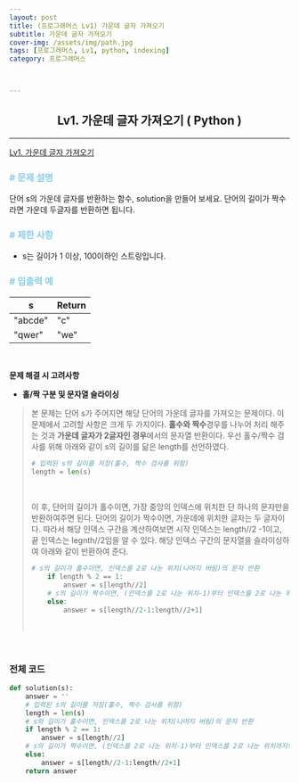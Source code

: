 ```yaml
---
layout: post
title: (프로그래머스 Lv1) 가운데 글자 가져오기
subtitle: 가운데 글자 가져오기
cover-img: /assets/img/path.jpg
tags: [프로그래머스, Lv1, python, indexing]
category: 프로그래머스



---
```


<center>
  <h2>
    Lv1. 가운데 글자 가져오기 ( Python )
  </h2>
</center>

------

[Lv1. 가운데 글자 가져오기](https://programmers.co.kr/learn/courses/30/lessons/12903)

### <span style="color:skyblue"># 문제 설명</span>

단어 s의 가운데 글자를 반환하는 함수, solution을 만들어 보세요. 단어의 길이가 짝수라면 가운데 두글자를 반환하면 됩니다.

### <span style="color:skyblue"># 제한 사항</span>

- s는 길이가 1 이상, 100이하인 스트링입니다.

### <span style="color:skyblue"># 입출력 예</span>

| s       | Return |
| ------- | ------ |
| "abcde" | "c"    |
| "qwer"  | "we"   |

<br>

 **문제 해결 시 고려사항**

- **홀/짝 구분 및 문자열 슬라이싱**

>  본 문제는 단어 s가 주어지면 해당 단어의 가운데 글자를 가져오는 문제이다. 이 문제에서 고려할 사항은 크게 두 가지이다. **홀수와 짝수**경우를 나누어 처리 해주는 것과 **가운데 글자가 2글자인 경우**에서의 문자열 반환이다. 우선 홀수/짝수 검사를 위해 아래와 같이 s의 길이를 닮은 length를 선언하였다.
>
>  ```python
>  # 입력된 s의 길이를 저장(홀수, 짝수 검사를 위함)
>  length = len(s)
>  ```
>
>  <br>
>
>  이 후, 단어의 길이가 홀수이면, 가장 중앙의 인덱스에 위치한 단 하나의 문자만을 반환하여주면 된다. 단어의 길이가 짝수이면, 가운데에 위치한 글자는 두 글자이다. 따라서 해당 인덱스 구간을 계산하여보면 시작 인덱스는 length//2 -1이고, 끝 인덱스는 legnth//2임을 알 수 있다. 해당 인덱스 구간의 문자열을 슬라이싱하여 아래와 같이 반환하여 준다.
>
>  ```python
>  # s의 길이가 홀수이면, 인덱스를 2로 나눈 위치(나머지 버림)의 문자 반환
>      if length % 2 == 1:
>          answer = s[length//2]
>      # s의 길이가 짝수이면, (인덱스를 2로 나눈 위치-1)부터 인덱스를 2로 나눈 위치까지의 문자열 반환
>      else:
>          answer = s[length//2-1:length//2+1]
>  ```
>
>  <br>

<br>

### 전체 코드

```python
def solution(s):
    answer = ''
    # 입력된 s의 길이를 저장(홀수, 짝수 검사를 위함)
    length = len(s)
    # s의 길이가 홀수이면, 인덱스를 2로 나눈 위치(나머지 버림)의 문자 반환
    if length % 2 == 1:
        answer = s[length//2]
    # s의 길이가 짝수이면, (인덱스를 2로 나눈 위치-1)부터 인덱스를 2로 나눈 위치까지의 문자열 반환
    else:
        answer = s[length//2-1:length//2+1]
    return answer
```


